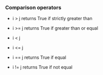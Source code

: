 ### Comparison operators

* i > j
returns True if strictly greater than

* i >= j
returns True if greater than or equal

* i < j

* i <= j

* i == j
returns True if equal

* i != j
returns True if not equal

